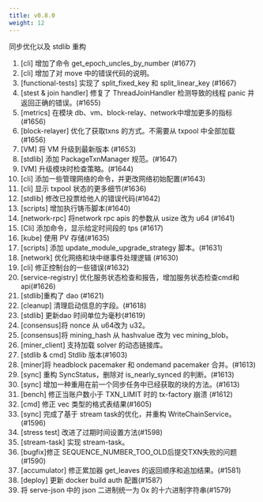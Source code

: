 ```yaml
---
title: v0.8.0
weight: 12
---
```


同步优化以及 stdlib 重构

<!--more-->

1. [cli] 增加了命令 get_epoch_uncles_by_number (#1677)
2. [cli] 增加了对 move 中的错误代码的说明。
3. [functional-tests] 实现了 split_fixed_key 和 split_linear_key (#1667)
4. [stest & join handler] 修复了 ThreadJoinHandler 检测导致的线程 panic 并返回正确的错误。(#1655)
5. [metrics] 在模块 db、vm、block-relay、network中增加更多的指标 (#1656)
6. [block-relayer] 优化了获取txns 的方式。不需要从 txpool 中全部加载 (#1656)
7. [VM] 将 VM 升级到最新版本 (#1653)
8. [stdlib] 添加 PackageTxnManager 规范。(#1647)
9. [VM] 升级模块时检查策略。(#1644)
10. [cli] 添加一些管理网络的命令，并更改网络初始配置(#1643)
11. [cli] 显示 txpool 状态的更多细节(#1636)
12. [stdlib] 修改已投票给他人的错误代码(#1642)
13. [scripts] 增加执行铸币脚本(#1640)
14. [network-rpc] 将network rpc apis 的参数从 usize 改为 u64 (#1641)
15. [Cli] 添加命令，显示给定时间段的 tps (#1617)
16. [kube] 使用 PV 存储(#1635)
17. [scripts] 添加 update_module_upgrade_strategy 脚本。(#1631)
18. [network] 优化网络和块中继事件处理逻辑 (#1630)
19. [cli] 修正控制台的一些错误(#1632)
20. [service-registry] 优化服务状态检查和报告，增加服务状态检查cmd和api(#1626)
21. [stdlib]重构了 dao (#1621)
22. [cleanup] 清理启动信息的字段。(#1618)
23. [stdlib] 更新dao 时间单位为毫秒(#1619)
24. [consensus]将 nonce 从 u64改为 u32。
25. [consensus]将 mining_hash 从 hashvalue 改为 vec mining_blob。
26. [miner_client] 支持加载 solver 的动态链接库。
27. [stdlib & cmd] Stdlib 版本(#1603)
28. [miner]将 headblock pacemaker 和 ondemand pacemaker 合并。(#1613)
29. [sync] 重构 SyncStatus，删除对 is_nearly_synced 的判断。(#1613)
30. [sync] 增加一种重用在前一个同步任务中已经获取的块的方法。(#1613)
31. [bench] 修正当账户数小于 TXN_LIMIT 时的 tx-factory 崩溃 (#1612)
32. [cmd] 修正 vec 类型的格式表结果(#1605)
33. [sync] 完成了基于 stream task的优化，并重构 WriteChainService。(#1596)
34. [stress test] 改进了过期时间设置方法(#1598)
35. [stream-task] 实现 stream-task。
36. [bugfix]修正 SEQUENCE_NUMBER_TOO_OLD后提交TXN失败的问题(#1590)
37. [accumulator] 修正累加器 get_leaves 的返回顺序和追加结果。(#1581)
38. [deploy] 更新 docker build auth 配置(#1587)
39. 将 serve-json 中的 json 二进制统一为 0x 的十六进制字符串(#1579)
